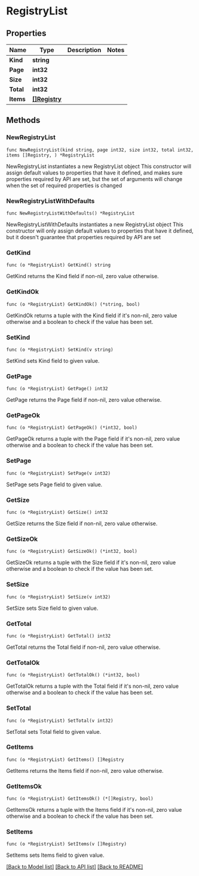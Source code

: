 # RegistryList

## Properties

Name | Type | Description | Notes
------------ | ------------- | ------------- | -------------
**Kind** | **string** |  | 
**Page** | **int32** |  | 
**Size** | **int32** |  | 
**Total** | **int32** |  | 
**Items** | [**[]Registry**](Registry.md) |  | 


## Methods

### NewRegistryList

`func NewRegistryList(kind string, page int32, size int32, total int32, items []Registry, ) *RegistryList`

NewRegistryList instantiates a new RegistryList object
This constructor will assign default values to properties that have it defined,
and makes sure properties required by API are set, but the set of arguments
will change when the set of required properties is changed

### NewRegistryListWithDefaults

`func NewRegistryListWithDefaults() *RegistryList`

NewRegistryListWithDefaults instantiates a new RegistryList object
This constructor will only assign default values to properties that have it defined,
but it doesn't guarantee that properties required by API are set


### GetKind

`func (o *RegistryList) GetKind() string`

GetKind returns the Kind field if non-nil, zero value otherwise.

### GetKindOk

`func (o *RegistryList) GetKindOk() (*string, bool)`

GetKindOk returns a tuple with the Kind field if it's non-nil, zero value otherwise
and a boolean to check if the value has been set.

### SetKind

`func (o *RegistryList) SetKind(v string)`

SetKind sets Kind field to given value.



### GetPage

`func (o *RegistryList) GetPage() int32`

GetPage returns the Page field if non-nil, zero value otherwise.

### GetPageOk

`func (o *RegistryList) GetPageOk() (*int32, bool)`

GetPageOk returns a tuple with the Page field if it's non-nil, zero value otherwise
and a boolean to check if the value has been set.

### SetPage

`func (o *RegistryList) SetPage(v int32)`

SetPage sets Page field to given value.



### GetSize

`func (o *RegistryList) GetSize() int32`

GetSize returns the Size field if non-nil, zero value otherwise.

### GetSizeOk

`func (o *RegistryList) GetSizeOk() (*int32, bool)`

GetSizeOk returns a tuple with the Size field if it's non-nil, zero value otherwise
and a boolean to check if the value has been set.

### SetSize

`func (o *RegistryList) SetSize(v int32)`

SetSize sets Size field to given value.



### GetTotal

`func (o *RegistryList) GetTotal() int32`

GetTotal returns the Total field if non-nil, zero value otherwise.

### GetTotalOk

`func (o *RegistryList) GetTotalOk() (*int32, bool)`

GetTotalOk returns a tuple with the Total field if it's non-nil, zero value otherwise
and a boolean to check if the value has been set.

### SetTotal

`func (o *RegistryList) SetTotal(v int32)`

SetTotal sets Total field to given value.



### GetItems

`func (o *RegistryList) GetItems() []Registry`

GetItems returns the Items field if non-nil, zero value otherwise.

### GetItemsOk

`func (o *RegistryList) GetItemsOk() (*[]Registry, bool)`

GetItemsOk returns a tuple with the Items field if it's non-nil, zero value otherwise
and a boolean to check if the value has been set.

### SetItems

`func (o *RegistryList) SetItems(v []Registry)`

SetItems sets Items field to given value.




[[Back to Model list]](../README.md#documentation-for-models) [[Back to API list]](../README.md#documentation-for-api-endpoints) [[Back to README]](../README.md)


